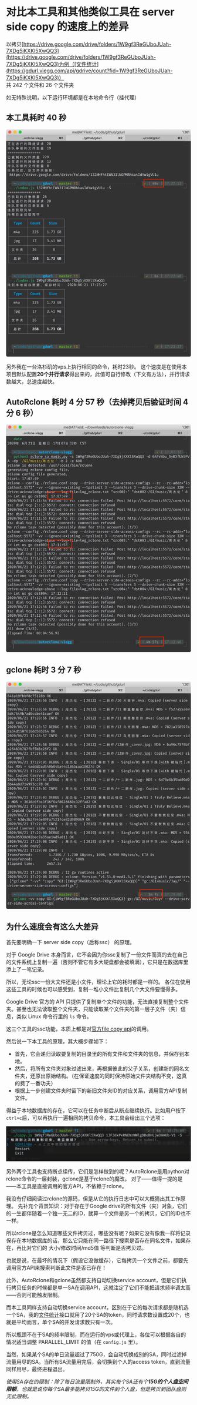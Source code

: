 # 对比本工具和其他类似工具在 server side copy 的速度上的差异

以拷贝[https://drive.google.com/drive/folders/1W9gf3ReGUboJUah-7XDg5jKXKl5XwQQ3](https://drive.google.com/drive/folders/1W9gf3ReGUboJUah-7XDg5jKXKl5XwQQ3)为例（[文件统计](https://gdurl.viegg.com/api/gdrive/count?fid=1W9gf3ReGUboJUah-7XDg5jKXKl5XwQQ3)）  
共 242 个文件和 26 个文件夹

如无特殊说明，以下运行环境都是在本地命令行（挂代理）

## 本工具耗时 40 秒
<!-- ![](https://viegg.oss-cn-shenzhen.aliyuncs.com/1592732262296.png)   -->
![](static/gdurl.png)

另外我在一台洛杉矶的vps上执行相同的命令，耗时23秒。
这个速度是在使用本项目默认配置**20个并行请求**得出来的，此值可自行修改（下文有方法），并行请求数越大，总速度越快。

## AutoRclone 耗时 4 分 57 秒（去掉拷贝后验证时间 4 分 6 秒）
<!-- ![](https://viegg.oss-cn-shenzhen.aliyuncs.com/1592732547295.png) -->
![](static/autorclone.png)

## gclone 耗时 3 分 7 秒
<!-- ![](https://viegg.oss-cn-shenzhen.aliyuncs.com/1592732597593.png) -->
![](static/gclone.png)

## 为什么速度会有这么大差异
首先要明确一下 server side copy（后称ssc） 的原理。

对于 Google Drive 本身而言，它不会因为你ssc复制了一份文件而真的去在自己的文件系统上复制一遍（否则不管它有多大硬盘都会被填满），它只是在数据库里添上了一笔记录。

所以，无论ssc一份大文件还是小文件，理论上它的耗时都是一样的。
各位在使用这些工具的时候也可以感受到，复制一堆小文件比复制几个大文件要慢得多。

Google Drive 官方的 API 只提供了复制单个文件的功能，无法直接复制整个文件夹。甚至也无法读取整个文件夹，只能读取某个文件夹的第一层子文件（夹）信息，类似 Linux 命令行里的 `ls` 命令。

这三个工具的ssc功能，本质上都是对[官方file copy api](https://developers.google.com/drive/api/v3/reference/files/copy)的调用。

然后说一下本工具的原理，其大概步骤如下：

- 首先，它会递归读取要复制的目录里的所有文件和文件夹的信息，并保存到本地。
- 然后，将所有文件夹对象过滤出来，再根据彼此的父子关系，创建新的同名文件夹，还原出原始结构。（在保证速度的同时保持原始文件夹结构不变，这真的费了一番功夫）
- 根据上一步创建文件夹时留下的新旧文件夹ID的对应关系，调用官方API复制文件。

得益于本地数据库的存在，它可以在任务中断后从断点继续执行。比如用户按下`ctrl+c`后，可以再执行一遍相同的拷贝命令，本工具会给出三个选项：
<!-- ![](https://viegg.oss-cn-shenzhen.aliyuncs.com/1592735608511.png) -->
![](static/choose.png)

另外两个工具也支持断点续传，它们是怎样做到的呢？AutoRclone是用python对rclone命令的一层封装，gclone是基于rclone的魔改。
对了——值得一提的是——本工具是直接调用的官方API，不依赖于rclone。

我没有仔细阅读过rclone的源码，但是从它的执行日志中可以大概猜出其工作原理。
先补充个背景知识：对于存在于Google drive的所有文件（夹）对象，它们的一生都伴随着一个独一无二的ID，就算一个文件是另一个的拷贝，它们的ID也不一样。

所以rclone是怎么知道哪些文件拷贝过，哪些没有呢？如果它没有像我一样将记录保存在本地数据库的话，那么它只能在同一路径下搜索是否存在同名文件，如果存在，再比对它们的 大小/修改时间/md5值 等判断是否拷贝过。

也就是说，在最坏的情况下（假设它没做缓存），它每拷贝一个文件之前，都要先调用官方API来搜索判断此文件是否已存在！

此外，AutoRclone和gclone虽然都支持自动切换service account，但是它们执行拷贝任务的时候都是单一SA在调用API，这就注定了它们不能把请求频率调太高——否则可能触发限制。

而本工具同样支持自动切换service account，区别在于它的每次请求都是随机选一个SA，我的[文件统计](https://gdurl.viegg.com/api/gdrive/count?fid=1W9gf3ReGUboJUah-7XDg5jKXKl5XwQQ3)接口就用了20个SA的token，同时请求数设置成20个，也就是平均而言，单个SA的并发请求数只有一次。

所以瓶颈不在于SA的频率限制，而在运行的vps或代理上，各位可以根据各自的情况适当调整 PARALLEL_LIMIT 的值（在 `config.js` 里）。

当然，如果某个SA的单日流量超过了750G，会自动切换成别的SA，同时过滤掉流量用尽的SA。当所有SA流量用完后，会切换到个人的access token，直到流量同样用尽，最终进程退出。

*使用SA存在的限制：除了每日流量限制外，其实每个SA还有个**15G的个人盘空间限额**，也就是说你每个SA最多能拷贝15G的文件到个人盘，但是拷贝到团队盘则无此限制。*
